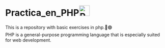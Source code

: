 # Practica_en_PHP<img src="https://w7.pngwing.com/pngs/21/535/png-transparent-php-computer-icons-wordpress-text-trademark-logo.png" jsaction="load:XAeZkd;" jsname="HiaYvf" class="n3VNCb KAlRDb" alt="Php png imágenes | PNGWing" data-noaft="1" style="width: 33px; height: 33px; margin: 0px;">

This is a repository with basic exercises in php.🐘🟣<br>
PHP is a general-purpose programming language that is especially suited for web development.
